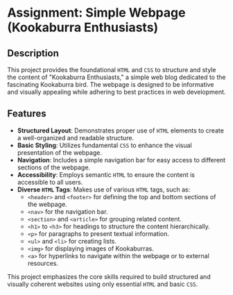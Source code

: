 # Assignment: Simple Webpage (Kookaburra Enthusiasts)

## Description
This project provides the foundational `HTML` and `CSS` to structure and style the content of "Kookaburra Enthusiasts," a simple web blog dedicated to the fascinating Kookaburra bird. The webpage is designed to be informative and visually appealing while adhering to best practices in web development.

## Features
* **Structured Layout**: Demonstrates proper use of `HTML` elements to create a well-organized and readable structure.
* **Basic Styling**: Utilizes fundamental `CSS` to enhance the visual presentation of the webpage.
* **Navigation**: Includes a simple navigation bar for easy access to different sections of the webpage.
* **Accessibility**: Employs semantic `HTML` to ensure the content is accessible to all users.
* **Diverse `HTML` Tags**: Makes use of various `HTML` tags, such as:
  * `<header>` and `<footer>` for defining the top and bottom sections of the webpage.
  * `<nav>` for the navigation bar.
  * `<section>` and `<article>` for grouping related content.
  * `<h1>` to `<h3>` for headings to structure the content hierarchically.
  * `<p>` for paragraphs to present textual information.
  * `<ul>` and `<li>` for creating lists.
  * `<img>` for displaying images of Kookaburras.
  * `<a>` for hyperlinks to navigate within the webpage or to external resources.

This project emphasizes the core skills required to build structured and visually coherent websites using only essential `HTML` and basic `CSS`.
